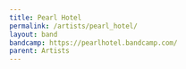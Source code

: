 ```yaml
---
title: Pearl Hotel
permalink: /artists/pearl_hotel/
layout: band
bandcamp: https://pearlhotel.bandcamp.com/
parent: Artists
---
```


